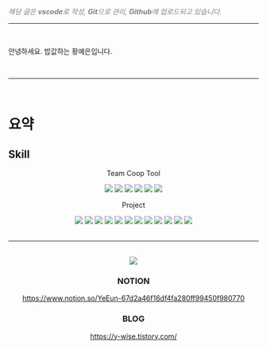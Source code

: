 <p style="color:gray;"><i>해당 글은 <b>vscode</b>로 작성, <b>Git</b>으로 관리, <b>Github</b>에 업로드되고 있습니다.</i><p>

---

<br>

안녕하세요. 밥값하는 황예은입니다.

<br>

---

</br>
<div><h1><b>요약</b></h1></div>
<h2>Skill</h2>
<div align=center>
  <p>Team Coop Tool</p>
  <img src="https://img.shields.io/badge/git-F05032?style=flat-square&logo=git&logoColor=white">
  <img src="https://img.shields.io/badge/github-FFFFFF?style=flat-square&logo=github&logoColor=black">
  <img src="https://img.shields.io/badge/gitlab-FC6D26?style=flat-square&logo=gitlab&logoColor=white">
  <img src="https://img.shields.io/badge/notion-FFFFFF?style=flat-square&logo=notion&logoColor=black"> 
  <img src="https://img.shields.io/badge/Slack-4A154B?style=flat-square&logo=slack&logoColor=white"> 
  <img src="https://img.shields.io/badge/Discord-5865F2?style=
  &logo=Discord&logoColor=white"> 
</div>
<div align=center>
  <p>Project</p>
  <img src="https://img.shields.io/badge/Unity-FFFFFF?style=flat-square&logo=Unity&logoColor=black"> 
  <img src="https://img.shields.io/badge/Csharp-239120?style=flat-square&logo=Csharp&logoColor=white"> 
  <img src="https://img.shields.io/badge/c++-00599C?style=flat-square&logo=c%2B%2B&logoColor=white">
  <img src="https://img.shields.io/badge/java-007396?style=flat-square&logo=java&logoColor=white">
  <img src="https://img.shields.io/badge/c-A8B9CC?style=flat-square&logo=c&logoColor=white"> 
  <img src="https://img.shields.io/badge/python-3776AB?style=flat-square&logo=python&logoColor=white">

  <img src="https://img.shields.io/badge/html5-E34F26?style=flat-square&logo=html5&logoColor=white"> 
  <img src="https://img.shields.io/badge/css-1572B6?style=flat-square&logo=css3&logoColor=white"> 
  <img src="https://img.shields.io/badge/javascript-F7DF1E?style=flat-square&logo=javascript&logoColor=black"> 
  <img src="https://img.shields.io/badge/vue.js-4FC08D?style=flat-square&logo=vue.js&logoColor=white"> 
  <img src="https://img.shields.io/badge/bootstrap-7952B3?style=flat-square&logo=bootstrap&logoColor=white">
  <img src="https://img.shields.io/badge/mysql-4479A1?style=flat-square&logo=mysql&logoColor=white">

<div>
</div>

<br>

---

<br>

<div>
  <img src="http://mazassumnida.wtf/api/v2/generate_badge?boj=dkfflsl">
<div>

### NOTION

https://www.notion.so/YeEun-67d2a46f16df4fa280ff99450f980770

### BLOG

https://y-wise.tistory.com/
